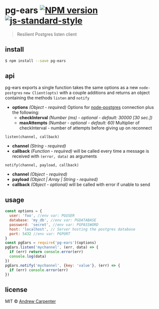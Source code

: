 # pg-ears [![NPM version](https://badge.fury.io/js/pg-ears.svg)](https://npmjs.org/package/pg-ears)   [![js-standard-style](https://img.shields.io/badge/code%20style-standard-brightgreen.svg?style=flat)](https://github.com/feross/standard)

> Resilient Postgres listen client

## install

```sh
$ npm install --save pg-ears
```

## api

pg-ears exports a single function takes the same options as a new `node-postgres` `new Client(opts)` with a couple additions and returns an object containing the methods `listen` and `notify`

- **options** *(Object - required)* Options for [node-postgres](https://github.com/brianc/node-postgres) connection plus the following:
  - **checkInterval** *(Number (ms) - optional - default: 30000 [30 sec.])*
  - **maxAttempts** *(Number - optional - default: 60)* Multiplier of checkInterval - number of attempts before giving up on reconnect

`listen(channel, callback)`
- **channel** *(String - required)*
- **callback** *(Function - required)* will be called every time a message is received with `(error, data)` as arguments

`notify(channel, payload, callback)`
- **channel** *(Object - required)*
- **payload** *(Object | Array | String - required)*
- **callback** *(Object - optional)* will be called with error if unable to send

## usage

```js
const options = {
  user: 'foo', //env var: PGUSER
  database: 'my_db', //env var: PGDATABASE
  password: 'secret', //env var: PGPASSWORD
  host: 'localhost', // Server hosting the postgres database
  port: 5432 //env var: PGPORT
}
const pgEars = require('pg-ears')(options)
pgEars.listen('mychannel', (err, data) => {
  if (err) return console.error(err)
  console.log(data)
})
pgEars.notify('mychannel', {key: 'value'}, (err) => {
  if (err) console.error(err)
})
```

## license

MIT © [Andrew Carpenter](https://github.com/doesdev)
